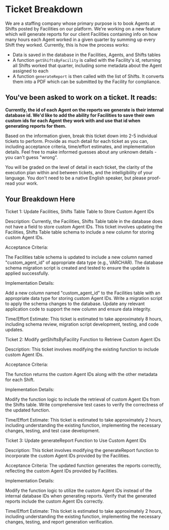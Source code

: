 # Ticket Breakdown
We are a staffing company whose primary purpose is to book Agents at Shifts posted by Facilities on our platform. We're working on a new feature which will generate reports for our client Facilities containing info on how many hours each Agent worked in a given quarter by summing up every Shift they worked. Currently, this is how the process works:

- Data is saved in the database in the Facilities, Agents, and Shifts tables
- A function `getShiftsByFacility` is called with the Facility's id, returning all Shifts worked that quarter, including some metadata about the Agent assigned to each
- A function `generateReport` is then called with the list of Shifts. It converts them into a PDF which can be submitted by the Facility for compliance.

## You've been asked to work on a ticket. It reads:

**Currently, the id of each Agent on the reports we generate is their internal database id. We'd like to add the ability for Facilities to save their own custom ids for each Agent they work with and use that id when generating reports for them.**


Based on the information given, break this ticket down into 2-5 individual tickets to perform. Provide as much detail for each ticket as you can, including acceptance criteria, time/effort estimates, and implementation details. Feel free to make informed guesses about any unknown details - you can't guess "wrong".


You will be graded on the level of detail in each ticket, the clarity of the execution plan within and between tickets, and the intelligibility of your language. You don't need to be a native English speaker, but please proof-read your work.

## Your Breakdown Here

Ticket 1: Update Facilities, Shifts Table Table to Store Custom Agent IDs

Description:
Currently, the Facilities, Shifts Table table in the database does not have a field to store custom Agent IDs. 
This ticket involves updating the Facilities, Shifts Table table schema to include a new column for storing custom Agent IDs.

Acceptance Criteria:

The Facilities table schema is updated to include a new column named "custom_agent_id" of appropriate data type (e.g., VARCHAR).
The database schema migration script is created and tested to ensure the update is applied successfully.

Implementation Details:

Add a new column named "custom_agent_id" to the Facilities table with an appropriate data type for storing custom Agent IDs.
Write a migration script to apply the schema changes to the database.
Update any relevant application code to support the new column and ensure data integrity.

Time/Effort Estimate:
This ticket is estimated to take approximately 8 hours, including schema review, migration script development, testing, and code updates.

Ticket 2: Modify getShiftsByFacility Function to Retrieve Custom Agent IDs

Description:
This ticket involves modifying the existing function to include custom Agent IDs.

Acceptance Criteria:

The function returns the custom Agent IDs along with the other metadata for each Shift.

Implementation Details:

Modify the function logic to include the retrieval of custom Agent IDs from the Shifts table.
Write comprehensive test cases to verify the correctness of the updated function.

Time/Effort Estimate:
This ticket is estimated to take approximately 2 hours, including understanding the existing function, implementing the necessary changes, testing, and test case development.

Ticket 3: Update generateReport Function to Use Custom Agent IDs

Description:
This ticket involves modifying the generateReport function to incorporate the custom Agent IDs provided by the Facilities.

Acceptance Criteria:
The updated function generates the reports correctly, reflecting the custom Agent IDs provided by Facilities.

Implementation Details:

Modify the function logic to utilize the custom Agent IDs instead of the internal database IDs when generating reports.
Verify that the generated reports include the custom Agent IDs correctly.

Time/Effort Estimate:
This ticket is estimated to take approximately 2 hours, including understanding the existing function, implementing the necessary changes, testing, and report generation verification.